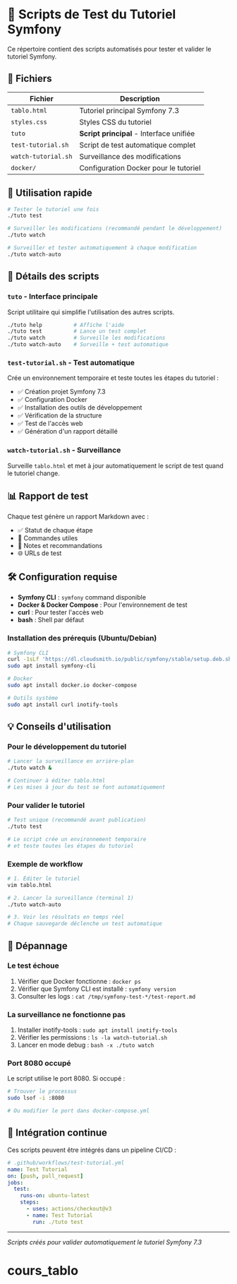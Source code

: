 # 🧪 Scripts de Test du Tutoriel Symfony

Ce répertoire contient des scripts automatisés pour tester et valider le tutoriel Symfony.

## 📁 Fichiers

| Fichier | Description |
|---------|-------------|
| `tablo.html` | Tutoriel principal Symfony 7.3 |
| `styles.css` | Styles CSS du tutoriel |
| `tuto` | **Script principal** - Interface unifiée |
| `test-tutorial.sh` | Script de test automatique complet |
| `watch-tutorial.sh` | Surveillance des modifications |
| `docker/` | Configuration Docker pour le tutoriel |

## 🚀 Utilisation rapide

```bash
# Tester le tutoriel une fois
./tuto test

# Surveiller les modifications (recommandé pendant le développement)
./tuto watch

# Surveiller et tester automatiquement à chaque modification
./tuto watch-auto
```

## 🔧 Détails des scripts

### `tuto` - Interface principale
Script utilitaire qui simplifie l'utilisation des autres scripts.

```bash
./tuto help          # Affiche l'aide
./tuto test          # Lance un test complet
./tuto watch         # Surveille les modifications
./tuto watch-auto    # Surveille + test automatique
```

### `test-tutorial.sh` - Test automatique
Crée un environnement temporaire et teste toutes les étapes du tutoriel :

- ✅ Création projet Symfony 7.3
- ✅ Configuration Docker
- ✅ Installation des outils de développement
- ✅ Vérification de la structure
- ✅ Test de l'accès web
- ✅ Génération d'un rapport détaillé

### `watch-tutorial.sh` - Surveillance
Surveille `tablo.html` et met à jour automatiquement le script de test quand le tutoriel change.

## 📊 Rapport de test

Chaque test génère un rapport Markdown avec :
- ✅ Statut de chaque étape
- 🔧 Commandes utiles
- 📝 Notes et recommandations
- 🌐 URLs de test

## 🛠️ Configuration requise

- **Symfony CLI** : `symfony` command disponible
- **Docker & Docker Compose** : Pour l'environnement de test
- **curl** : Pour tester l'accès web
- **bash** : Shell par défaut

### Installation des prérequis (Ubuntu/Debian)

```bash
# Symfony CLI
curl -1sLf 'https://dl.cloudsmith.io/public/symfony/stable/setup.deb.sh' | sudo -E bash
sudo apt install symfony-cli

# Docker
sudo apt install docker.io docker-compose

# Outils système
sudo apt install curl inotify-tools
```

## 💡 Conseils d'utilisation

### Pour le développement du tutoriel
```bash
# Lancer la surveillance en arrière-plan
./tuto watch &

# Continuer à éditer tablo.html
# Les mises à jour du test se font automatiquement
```

### Pour valider le tutoriel
```bash
# Test unique (recommandé avant publication)
./tuto test

# Le script crée un environnement temporaire
# et teste toutes les étapes du tutoriel
```

### Exemple de workflow
```bash
# 1. Éditer le tutoriel
vim tablo.html

# 2. Lancer la surveillance (terminal 1)
./tuto watch-auto

# 3. Voir les résultats en temps réel
# Chaque sauvegarde déclenche un test automatique
```

## 🐛 Dépannage

### Le test échoue
1. Vérifier que Docker fonctionne : `docker ps`
2. Vérifier que Symfony CLI est installé : `symfony version`
3. Consulter les logs : `cat /tmp/symfony-test-*/test-report.md`

### La surveillance ne fonctionne pas
1. Installer inotify-tools : `sudo apt install inotify-tools`
2. Vérifier les permissions : `ls -la watch-tutorial.sh`
3. Lancer en mode debug : `bash -x ./tuto watch`

### Port 8080 occupé
Le script utilise le port 8080. Si occupé :
```bash
# Trouver le processus
sudo lsof -i :8080

# Ou modifier le port dans docker-compose.yml
```

## 🔄 Intégration continue

Ces scripts peuvent être intégrés dans un pipeline CI/CD :

```yaml
# .github/workflows/test-tutorial.yml
name: Test Tutorial
on: [push, pull_request]
jobs:
  test:
    runs-on: ubuntu-latest
    steps:
      - uses: actions/checkout@v3
      - name: Test Tutorial
        run: ./tuto test
```

---

*Scripts créés pour valider automatiquement le tutoriel Symfony 7.3*
# cours_tablo
